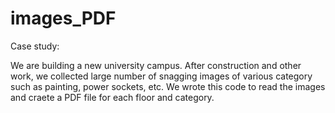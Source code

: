 # images_PDF

Case study:

We are building a new university campus.  After construction and other work, we collected large number of snagging images of various category such as painting, power sockets, etc.   We wrote this code to read the images and craete a PDF file for each floor and category.   



